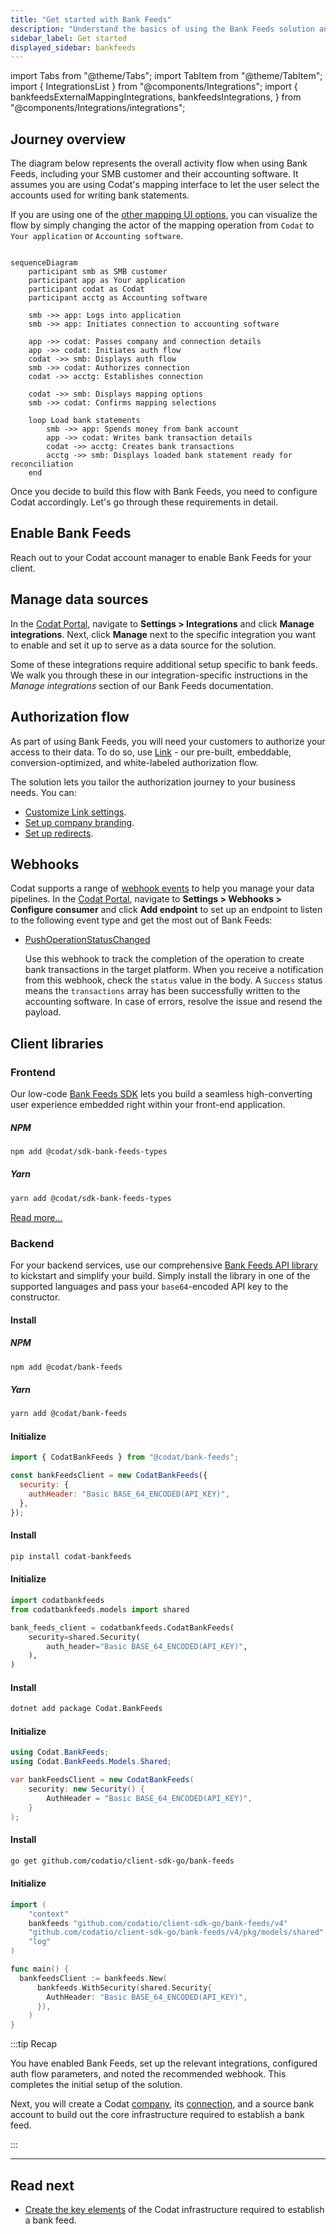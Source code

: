 ```yaml
---
title: "Get started with Bank Feeds"
description: "Understand the basics of using the Bank Feeds solution and learn how to perform the initial setup for the solution"
sidebar_label: Get started
displayed_sidebar: bankfeeds
---
```


import Tabs from "@theme/Tabs";
import TabItem from "@theme/TabItem";
import { IntegrationsList } from "@components/Integrations";
import {
  bankfeedsExternalMappingIntegrations,
  bankfeedsIntegrations,
} from "@components/Integrations/integrations";

## Journey overview

The diagram below represents the overall activity flow when using Bank Feeds, including your SMB customer and their accounting software. It assumes you are using Codat's mapping interface to let the user select the accounts used for writing bank statements.

If you are using one of the [other mapping UI options](/bank-feeds/mapping/overview), you can visualize the flow by simply changing the actor of the mapping operation from `Codat` to `Your application` or `Accounting software`.

```mermaid

sequenceDiagram
    participant smb as SMB customer
    participant app as Your application
    participant codat as Codat
    participant acctg as Accounting software

    smb ->> app: Logs into application
    smb ->> app: Initiates connection to accounting software

    app ->> codat: Passes company and connection details
    app ->> codat: Initiates auth flow
    codat ->> smb: Displays auth flow
    smb ->> codat: Authorizes connection
    codat ->> acctg: Establishes connection

    codat ->> smb: Displays mapping options
    smb ->> codat: Confirms mapping selections

    loop Load bank statements
        smb ->> app: Spends money from bank account
        app ->> codat: Writes bank transaction details
        codat ->> acctg: Creates bank transactions
        acctg ->> smb: Displays loaded bank statement ready for reconciliation
    end

```

Once you decide to build this flow with Bank Feeds, you need to configure Codat accordingly. Let's go through these requirements in detail.

## Enable Bank Feeds

Reach out to your Codat account manager to enable Bank Feeds for your client.

## Manage data sources

In the <a href="https://app.codat.io" target="_blank">Codat Portal</a>, navigate to **Settings > Integrations** and click **Manage integrations**. Next, click **Manage** next to the specific integration you want to enable and set it up to serve as a data source for the solution.

<IntegrationsList integrations={bankfeedsIntegrations} />

Some of these integrations require additional setup specific to bank feeds. We walk you through these in our integration-specific instructions in the _Manage integrations_ section of our Bank Feeds documentation.

## Authorization flow

As part of using Bank Feeds, you will need your customers to authorize your access to their data. To do so, use [Link](/auth-flow/authorize-embedded-link) - our pre-built, embeddable, conversion-optimized, and white-labeled authorization flow.

The solution lets you tailor the authorization journey to your business needs. You can:

- [Customize Link settings](/auth-flow/customize/customize-link).
- [Set up company branding](/auth-flow/customize/branding).
- [Set up redirects](/auth-flow/customize/set-up-redirects).

## Webhooks

Codat supports a range of [webhook events](/using-the-api/webhooks/event-types) to help you manage your data pipelines. In the <a href="https://app.codat.io" target="_blank">Codat Portal</a>, navigate to **Settings > Webhooks > Configure consumer** and click **Add endpoint** to set up an endpoint to listen to the following event type and get the most out of Bank Feeds:

- [PushOperationStatusChanged](/using-the-api/webhooks/event-types)

  Use this webhook to track the completion of the operation to create bank transactions in the target platform. When you receive a notification from this webhook, check the `status` value in the body. A `Success` status means the `transactions` array has been successfully written to the accounting software. In case of errors, resolve the issue and resend the payload.

## Client libraries

### Frontend

Our low-code [Bank Feeds SDK](/bank-feeds/create-account) lets you build a seamless high-converting user experience embedded right within your front-end application.

##### NPM

```sh
npm add @codat/sdk-bank-feeds-types
```

##### Yarn

```sh
yarn add @codat/sdk-bank-feeds-types
```

[Read more...](/bank-feeds/bank-feeds-sdk)

### Backend

For your backend services, use our comprehensive [Bank Feeds API library](/get-started/libraries) to kickstart and simplify your build. Simply install the library in one of the supported languages and pass your `base64`-encoded API key to the constructor.

<Tabs groupId="language">

<TabItem value="nodejs" label="TypeScript">

#### Install

##### NPM

```sh
npm add @codat/bank-feeds
```

##### Yarn

```sh
yarn add @codat/bank-feeds
```

#### Initialize

```javascript
import { CodatBankFeeds } from "@codat/bank-feeds";

const bankFeedsClient = new CodatBankFeeds({
  security: {
    authHeader: "Basic BASE_64_ENCODED(API_KEY)",
  },
});
```

</TabItem>

<TabItem value="python" label="Python">

#### Install

```sh
pip install codat-bankfeeds
```

#### Initialize

```python
import codatbankfeeds
from codatbankfeeds.models import shared

bank_feeds_client = codatbankfeeds.CodatBankFeeds(
    security=shared.Security(
        auth_header="Basic BASE_64_ENCODED(API_KEY)",
    ),
)
```

</TabItem>

<TabItem value="csharp" label="C#">

#### Install

```sh
dotnet add package Codat.BankFeeds
```

#### Initialize

```csharp
using Codat.BankFeeds;
using Codat.BankFeeds.Models.Shared;

var bankFeedsClient = new CodatBankFeeds(
    security: new Security() {
        AuthHeader = "Basic BASE_64_ENCODED(API_KEY)",
    }
);
```

</TabItem>

<TabItem value="go" label="Go">

#### Install

```sh
go get github.com/codatio/client-sdk-go/bank-feeds
```

#### Initialize

```go
import (
	"context"
	bankfeeds "github.com/codatio/client-sdk-go/bank-feeds/v4"
	"github.com/codatio/client-sdk-go/bank-feeds/v4/pkg/models/shared"
	"log"
)

func main() {
  bankfeedsClient := bankfeeds.New(
      bankfeeds.WithSecurity(shared.Security{
        AuthHeader: "Basic BASE_64_ENCODED(API_KEY)",
      }),
    )
}

```

</TabItem>

</Tabs>

:::tip Recap

You have enabled Bank Feeds, set up the relevant integrations, configured auth flow parameters, and noted the recommended webhook. This completes the initial setup of the solution.

Next, you will create a Codat [company](../terms/company), its [connection](../terms/connection), and a source bank account to build out the core infrastructure required to establish a bank feed.

:::

---

## Read next

- [Create the key elements](/bank-feeds/create-account) of the Codat infrastructure required to establish a bank feed.
